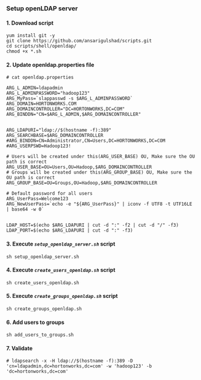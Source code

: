
### Setup openLDAP server

#### 1. Download script
```
yum install git -y
git clone https://github.com/ansarigulshad/scripts.git
cd scripts/shell/openldap/
chmod +x *.sh
```

#### 2. Update openldap.properties file
```
# cat openldap.properties

ARG_L_ADMIN=ldapadmin
ARG_L_ADMINPASSWORD="hadoop123"
ARG_MyPass=`slappasswd -s $ARG_L_ADMINPASSWORD`
ARG_DOMAIN=HORTONWORKS.COM
ARG_DOMAINCONTROLLER="DC=HORTONWORKS,DC=COM"
ARG_BINDDN="CN=$ARG_L_ADMIN,$ARG_DOMAINCONTROLLER"


ARG_LDAPURI="ldap://$(hostname -f):389"
ARG_SEARCHBASE=$ARG_DOMAINCONTROLLER
#ARG_BINDDN=CN=Administrator,CN=Users,DC=HORTONWORKS,DC=COM
#ARG_USERPSWD=Hadoop123!

# Users will be created under this(ARG_USER_BASE) OU, Make sure the OU path is correct
ARG_USER_BASE=OU=Users,OU=Hadoop,$ARG_DOMAINCONTROLLER
# Groups will be created under this(ARG_GROUP_BASE) OU, Make sure the OU path is correct
ARG_GROUP_BASE=OU=Groups,OU=Hadoop,$ARG_DOMAINCONTROLLER

# Default password for all users
ARG_UserPass=Welcome123
ARG_NewUserPass=`echo -e "${ARG_UserPass}" | iconv -f UTF8 -t UTF16LE | base64 -w 0`


LDAP_HOST=$(echo $ARG_LDAPURI | cut -d ":" -f2 | cut -d "/" -f3)
LDAP_PORT=$(echo $ARG_LDAPURI | cut -d ":" -f3)
```

#### 3. Execute _`setup_openldap_server.sh`_ script

```
sh setup_openldap_server.sh
```


#### 4. Execute _`create_users_openldap.sh`_ script

```
sh create_users_openldap.sh
```

#### 5. Execute _`create_groups_openldap.sh`_ script

```
sh create_groups_openldap.sh
```
#### 6. Add users to groups
```
sh add_users_to_groups.sh
```

#### 7. Validate
```
# ldapsearch -x -H ldap://$(hostname -f):389 -D 'cn=ldapadmin,dc=hortonworks,dc=com' -w 'hadoop123' -b 'dc=hortonworks,dc=com'
```
